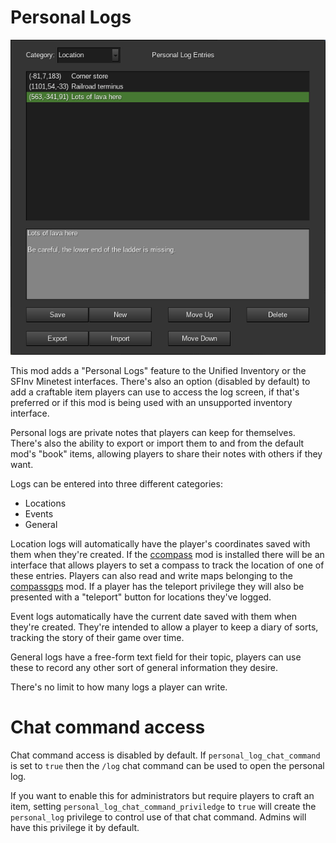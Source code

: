 # Personal Logs

![](screenshot.png)

This mod adds a "Personal Logs" feature to the Unified Inventory or the SFInv Minetest interfaces. There's also an option (disabled by default) to add a craftable item players can use to access the log screen, if that's preferred or if this mod is being used with an unsupported inventory interface.

Personal logs are private notes that players can keep for themselves. There's also the ability to export or import them to and from the default mod's "book" items, allowing players to share their notes with others if they want.

Logs can be entered into three different categories:

- Locations
- Events
- General

Location logs will automatically have the player's coordinates saved with them when they're created. If the [ccompass](https://github.com/minetest-mods/ccompass) mod is installed there will be an interface that allows players to set a compass to track the location of one of these entries. Players can also read and write maps belonging to the [compassgps](https://github.com/Kilarin/compassgps/) mod. If a player has the teleport privilege they will also be presented with a "teleport" button for locations they've logged.

Event logs automatically have the current date saved with them when they're created. They're intended to allow a player to keep a diary of sorts, tracking the story of their game over time.

General logs have a free-form text field for their topic, players can use these to record any other sort of general information they desire.

There's no limit to how many logs a player can write.

# Chat command access

Chat command access is disabled by default. If ``personal_log_chat_command`` is set to ``true`` then the ``/log`` chat command can be used to open the personal log.

If you want to enable this for administrators but require players to craft an item, setting ``personal_log_chat_command_priviledge`` to ``true`` will create the ``personal_log`` privilege to control use of that chat command. Admins will have this privilege it by default.